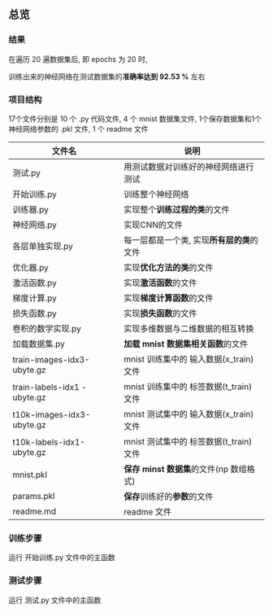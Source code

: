 ## 总览

### 结果

在遍历 20 遍数据集后, 即 epochs 为 20 时,

训练出来的神经网络在测试数据集的**准确率达到 92.53 %** 左右

### 项目结构

17个文件分别是 10 个 .py 代码文件, 4 个 mnist 数据集文件, 1个保存数据集和1个神经网络参数的 .pkl 文件, 1 个 readme 文件

| 文件名                      | 说明                                       |
| --------------------------- | ------------------------------------------ |
| 测试.py                     | 用测试数据对训练好的神经网络进行测试       |
| 开始训练.py                 | 训练整个神经网络                           |
| 训练器.py                   | 实现整个**训练过程的类**的文件             |
| 神经网络.py                 | 实现CNN的文件                              |
| 各层单独实现.py             | 每一层都是一个类, 实现**所有层的类**的文件 |
| 优化器.py                   | 实现**优化方法的类**的文件                 |
| 激活函数.py                 | 实现**激活函数**的文件                     |
| 梯度计算.py                 | 实现**梯度计算函数**的文件                 |
| 损失函数.py                 | 实现**损失函数**的文件                     |
| 卷积的数学实现.py           | 实现多维数据与二维数据的相互转换           |
| 加载数据集.py               | **加载 mnist 数据集相关函数**的文件        |
| train-images-idx3-ubyte.gz  | mnist 训练集中的 输入数据(x_train) 文件    |
| train-labels-idx1 -ubyte.gz | mnist 训练集中的 标签数据(t_train) 文件    |
| t10k-images-idx3-ubyte.gz   | mnist 测试集中的 输入数据(x_train) 文件    |
| t10k-labels-idx1-ubyte.gz   | mnist 测试集中的 标签数据(t_train) 文件    |
| mnist.pkl                   | **保存 minst 数据集**的文件(np 数组格式)   |
| params.pkl                  | **保存**训练好的**参数**的文件             |
| readme.md                   | readme 文件                                |

### 训练步骤

运行 开始训练.py 文件中的主函数

### 测试步骤

运行 测试.py 文件中的主函数

